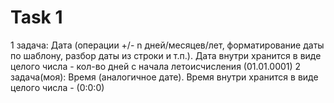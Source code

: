 #  Task 1
1 задача: Дата (операции +/- n дней/месяцев/лет, форматирование даты по шаблону, разбор даты из строки и т.п.).
Дата внутри хранится в виде целого числа - кол-во дней с начала летоисчисления (01.01.0001)
2 задача(моя): Время (аналогичное дате). Время внутри хранится в виде целого числа - (0:0:0)
